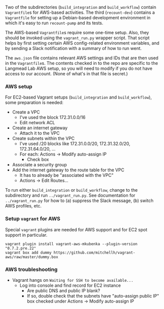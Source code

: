 Two of the subdirectories (`build_integration` and `build_workflow`) contain `Vagrantfile`s for AWS-based activities.  The third (`recount-dev`) contains a `Vagrantfile` for setting up a Debian-based development environment in which it's easy to run `recount-pump` and its tests.

The AWS-based `Vagrantfile`s require some one-time setup.  Also, they should be invoked using the `vagrant_run.py` wrapper script.  That script helps by first setting certain AWS config-related environment variables, and by sending a Slack notification with a summary of how to run went. 

The `aws.json` file contains relevant AWS settings and IDs that are then used in the `Vagrantfile`s.  The contents checked in to the repo are specific to the Langmead Lab AWS setup, so you will need to modify if you do not have access to our account.  (None of what's in that file is secret.)

### AWS setup

For EC2-based Vagrant setups (`build_integration` and `build_workflow`), some preparation is needed:

* Create a VPC
    * I've used the block 172.31.0.0/16
    * Edit network ACL
* Create an internet gateway
    * Attach it to the VPC
* Create subnets within the VPC 
    * I've used /20 blocks like 172.31.0.0/20, 172.31.32.0/20, 172.31.64.0/20, ...
    * For each: Actions -> Modify auto-assign IP
        * Check box
* Associate a security group
* Add the internet gateway to the route table for the VPC
    * It has to already be "associated with the VPC"
    * Actions -> Edit Routes...

To run either `build_integration` or `build_workflow`, change to the subdirectory and run `../vagrant_run.py`.  See documentation for `../vagrant_run.py` for how to (a) suppress the Slack message, (b) switch AWS profiles, etc. 

### Setup `vagrant` for AWS

Special `vagrant` plugins are needed for AWS support and for EC2 spot support in particular.

```
vagrant plugin install vagrant-aws-mkubenka --plugin-version "0.7.2.pre.22"
vagrant box add dummy https://github.com/mitchellh/vagrant-aws/raw/master/dummy.box
```

### AWS troubleshooting

* Vagrant hangs on `Waiting for SSH to become available...`
    * Log into console and find record for EC2 instance
        * Are public DNS and public IP blank?
        * If so, double check that the subnets have "auto-assign public IP" box checked under Actions -> Modify auto-assign IP


